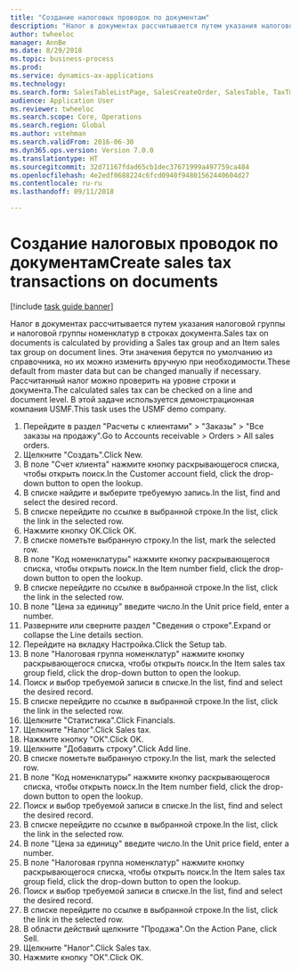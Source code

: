 ```yaml
--- 
title: "Создание налоговых проводок по документам"
description: "Налог в документах рассчитывается путем указания налоговой группы и налоговой группы номенклатур в строках документа."
author: twheeloc
manager: AnnBe
ms.date: 8/29/2018
ms.topic: business-process
ms.prod: 
ms.service: dynamics-ax-applications
ms.technology: 
ms.search.form: SalesTableListPage, SalesCreateOrder, SalesTable, TaxTmpWorkTrans
audience: Application User
ms.reviewer: twheeloc
ms.search.scope: Core, Operations
ms.search.region: Global
ms.author: vstehman
ms.search.validFrom: 2016-06-30
ms.dyn365.ops.version: Version 7.0.0
ms.translationtype: HT
ms.sourcegitcommit: 32d71167fdad65cb1dec37671999a497759ca484
ms.openlocfilehash: 4e2edf0688224c6fcd0940f94801562440604d27
ms.contentlocale: ru-ru
ms.lasthandoff: 09/11/2018

---
```

# <a name="create-sales-tax-transactions-on-documents"></a><span data-ttu-id="3dcd4-103">Создание налоговых проводок по документам</span><span class="sxs-lookup"><span data-stu-id="3dcd4-103">Create sales tax transactions on documents</span></span>

[!include [task guide banner](../../includes/task-guide-banner.md)]

<span data-ttu-id="3dcd4-104">Налог в документах рассчитывается путем указания налоговой группы и налоговой группы номенклатур в строках документа.</span><span class="sxs-lookup"><span data-stu-id="3dcd4-104">Sales tax on documents is calculated by providing a Sales tax group and an Item sales tax group on document lines.</span></span> <span data-ttu-id="3dcd4-105">Эти значения берутся по умолчанию из справочника, но их можно изменить вручную при необходимости.</span><span class="sxs-lookup"><span data-stu-id="3dcd4-105">These default from master data but can be changed manually if necessary.</span></span> <span data-ttu-id="3dcd4-106">Рассчитанный налог можно проверить на уровне строки и документа.</span><span class="sxs-lookup"><span data-stu-id="3dcd4-106">The calculated sales tax can be checked on a line and document level.</span></span> <span data-ttu-id="3dcd4-107">В этой задаче используется демонстрационная компания USMF.</span><span class="sxs-lookup"><span data-stu-id="3dcd4-107">This task uses the USMF demo company.</span></span>

1. <span data-ttu-id="3dcd4-108">Перейдите в раздел "Расчеты с клиентами" > "Заказы" > "Все заказы на продажу".</span><span class="sxs-lookup"><span data-stu-id="3dcd4-108">Go to Accounts receivable > Orders > All sales orders.</span></span>
2. <span data-ttu-id="3dcd4-109">Щелкните "Создать".</span><span class="sxs-lookup"><span data-stu-id="3dcd4-109">Click New.</span></span>
3. <span data-ttu-id="3dcd4-110">В поле "Счет клиента" нажмите кнопку раскрывающегося списка, чтобы открыть поиск.</span><span class="sxs-lookup"><span data-stu-id="3dcd4-110">In the Customer account field, click the drop-down button to open the lookup.</span></span>
4. <span data-ttu-id="3dcd4-111">В списке найдите и выберите требуемую запись.</span><span class="sxs-lookup"><span data-stu-id="3dcd4-111">In the list, find and select the desired record.</span></span>
5. <span data-ttu-id="3dcd4-112">В списке перейдите по ссылке в выбранной строке.</span><span class="sxs-lookup"><span data-stu-id="3dcd4-112">In the list, click the link in the selected row.</span></span>
6. <span data-ttu-id="3dcd4-113">Нажмите кнопку OK.</span><span class="sxs-lookup"><span data-stu-id="3dcd4-113">Click OK.</span></span>
7. <span data-ttu-id="3dcd4-114">В списке пометьте выбранную строку.</span><span class="sxs-lookup"><span data-stu-id="3dcd4-114">In the list, mark the selected row.</span></span>
8. <span data-ttu-id="3dcd4-115">В поле "Код номенклатуры" нажмите кнопку раскрывающегося списка, чтобы открыть поиск.</span><span class="sxs-lookup"><span data-stu-id="3dcd4-115">In the Item number field, click the drop-down button to open the lookup.</span></span>
9. <span data-ttu-id="3dcd4-116">В списке перейдите по ссылке в выбранной строке.</span><span class="sxs-lookup"><span data-stu-id="3dcd4-116">In the list, click the link in the selected row.</span></span>
10. <span data-ttu-id="3dcd4-117">В поле "Цена за единицу" введите число.</span><span class="sxs-lookup"><span data-stu-id="3dcd4-117">In the Unit price field, enter a number.</span></span>
11. <span data-ttu-id="3dcd4-118">Разверните или сверните раздел "Сведения о строке".</span><span class="sxs-lookup"><span data-stu-id="3dcd4-118">Expand or collapse the Line details section.</span></span>
12. <span data-ttu-id="3dcd4-119">Перейдите на вкладку Настройка.</span><span class="sxs-lookup"><span data-stu-id="3dcd4-119">Click the Setup tab.</span></span>
13. <span data-ttu-id="3dcd4-120">В поле "Налоговая группа номенклатур" нажмите кнопку раскрывающегося списка, чтобы открыть поиск.</span><span class="sxs-lookup"><span data-stu-id="3dcd4-120">In the Item sales tax group field, click the drop-down button to open the lookup.</span></span>
14. <span data-ttu-id="3dcd4-121">Поиск и выбор требуемой записи в списке.</span><span class="sxs-lookup"><span data-stu-id="3dcd4-121">In the list, find and select the desired record.</span></span>
15. <span data-ttu-id="3dcd4-122">В списке перейдите по ссылке в выбранной строке.</span><span class="sxs-lookup"><span data-stu-id="3dcd4-122">In the list, click the link in the selected row.</span></span>
16. <span data-ttu-id="3dcd4-123">Щелкните "Статистика".</span><span class="sxs-lookup"><span data-stu-id="3dcd4-123">Click Financials.</span></span>
17. <span data-ttu-id="3dcd4-124">Щелкните "Налог".</span><span class="sxs-lookup"><span data-stu-id="3dcd4-124">Click Sales tax.</span></span>
18. <span data-ttu-id="3dcd4-125">Нажмите кнопку "OК".</span><span class="sxs-lookup"><span data-stu-id="3dcd4-125">Click OK.</span></span>
19. <span data-ttu-id="3dcd4-126">Щелкните "Добавить строку".</span><span class="sxs-lookup"><span data-stu-id="3dcd4-126">Click Add line.</span></span>
20. <span data-ttu-id="3dcd4-127">В списке пометьте выбранную строку.</span><span class="sxs-lookup"><span data-stu-id="3dcd4-127">In the list, mark the selected row.</span></span>
21. <span data-ttu-id="3dcd4-128">В поле "Код номенклатуры" нажмите кнопку раскрывающегося списка, чтобы открыть поиск.</span><span class="sxs-lookup"><span data-stu-id="3dcd4-128">In the Item number field, click the drop-down button to open the lookup.</span></span>
22. <span data-ttu-id="3dcd4-129">Поиск и выбор требуемой записи в списке.</span><span class="sxs-lookup"><span data-stu-id="3dcd4-129">In the list, find and select the desired record.</span></span>
23. <span data-ttu-id="3dcd4-130">В списке перейдите по ссылке в выбранной строке.</span><span class="sxs-lookup"><span data-stu-id="3dcd4-130">In the list, click the link in the selected row.</span></span>
24. <span data-ttu-id="3dcd4-131">В поле "Цена за единицу" введите число.</span><span class="sxs-lookup"><span data-stu-id="3dcd4-131">In the Unit price field, enter a number.</span></span>
25. <span data-ttu-id="3dcd4-132">В поле "Налоговая группа номенклатур" нажмите кнопку раскрывающегося списка, чтобы открыть поиск.</span><span class="sxs-lookup"><span data-stu-id="3dcd4-132">In the Item sales tax group field, click the drop-down button to open the lookup.</span></span>
26. <span data-ttu-id="3dcd4-133">Поиск и выбор требуемой записи в списке.</span><span class="sxs-lookup"><span data-stu-id="3dcd4-133">In the list, find and select the desired record.</span></span>
27. <span data-ttu-id="3dcd4-134">В списке перейдите по ссылке в выбранной строке.</span><span class="sxs-lookup"><span data-stu-id="3dcd4-134">In the list, click the link in the selected row.</span></span>
28. <span data-ttu-id="3dcd4-135">В области действий щелкните "Продажа".</span><span class="sxs-lookup"><span data-stu-id="3dcd4-135">On the Action Pane, click Sell.</span></span>
29. <span data-ttu-id="3dcd4-136">Щелкните "Налог".</span><span class="sxs-lookup"><span data-stu-id="3dcd4-136">Click Sales tax.</span></span>
30. <span data-ttu-id="3dcd4-137">Нажмите кнопку "OК".</span><span class="sxs-lookup"><span data-stu-id="3dcd4-137">Click OK.</span></span>


